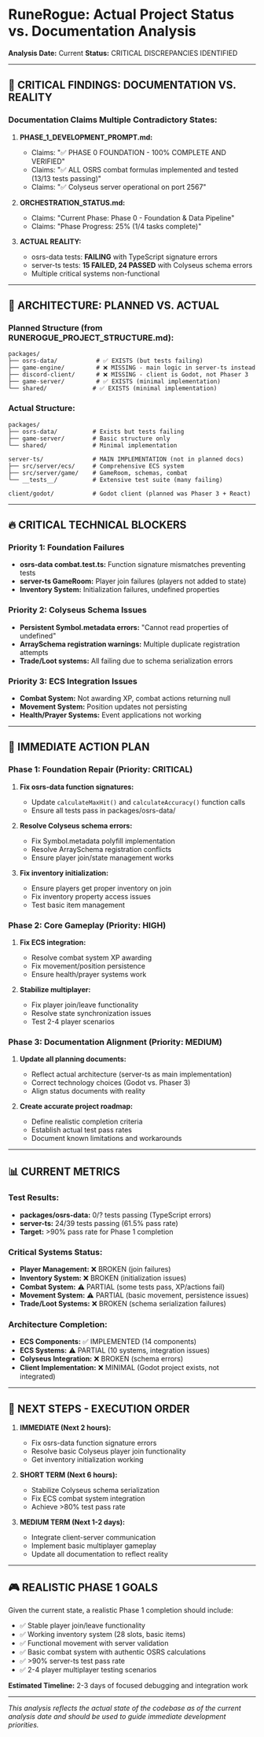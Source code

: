 # RuneRogue: Actual Project Status vs. Documentation Analysis

**Analysis Date:** Current
**Status:** CRITICAL DISCREPANCIES IDENTIFIED

---

## 🚨 **CRITICAL FINDINGS: DOCUMENTATION VS. REALITY**

### **Documentation Claims Multiple Contradictory States:**

1. **PHASE_1_DEVELOPMENT_PROMPT.md:**
   - Claims: "✅ PHASE 0 FOUNDATION - 100% COMPLETE AND VERIFIED"
   - Claims: "✅ ALL OSRS combat formulas implemented and tested (13/13 tests passing)"
   - Claims: "✅ Colyseus server operational on port 2567"

2. **ORCHESTRATION_STATUS.md:**
   - Claims: "Current Phase: Phase 0 - Foundation & Data Pipeline"
   - Claims: "Phase Progress: 25% (1/4 tasks complete)"

3. **ACTUAL REALITY:**
   - osrs-data tests: **FAILING** with TypeScript signature errors
   - server-ts tests: **15 FAILED, 24 PASSED** with Colyseus schema errors
   - Multiple critical systems non-functional

---

## 📁 **ARCHITECTURE: PLANNED VS. ACTUAL**

### **Planned Structure (from RUNEROGUE_PROJECT_STRUCTURE.md):**
```
packages/
├── osrs-data/           # ✅ EXISTS (but tests failing)
├── game-engine/         # ❌ MISSING - main logic in server-ts instead
├── discord-client/      # ❌ MISSING - client is Godot, not Phaser 3
├── game-server/         # ✅ EXISTS (minimal implementation)
└── shared/             # ✅ EXISTS (minimal implementation)
```

### **Actual Structure:**
```
packages/
├── osrs-data/          # Exists but tests failing
├── game-server/        # Basic structure only  
└── shared/             # Minimal implementation

server-ts/              # MAIN IMPLEMENTATION (not in planned docs)
├── src/server/ecs/     # Comprehensive ECS system
├── src/server/game/    # GameRoom, schemas, combat
└── __tests__/          # Extensive test suite (many failing)

client/godot/           # Godot client (planned was Phaser 3 + React)
```

---

## 🔥 **CRITICAL TECHNICAL BLOCKERS**

### **Priority 1: Foundation Failures**
- **osrs-data combat.test.ts:** Function signature mismatches preventing tests
- **server-ts GameRoom:** Player join failures (players not added to state)
- **Inventory System:** Initialization failures, undefined properties

### **Priority 2: Colyseus Schema Issues** 
- **Persistent Symbol.metadata errors:** "Cannot read properties of undefined"
- **ArraySchema registration warnings:** Multiple duplicate registration attempts
- **Trade/Loot systems:** All failing due to schema serialization errors

### **Priority 3: ECS Integration Issues**
- **Combat System:** Not awarding XP, combat actions returning null
- **Movement System:** Position updates not persisting 
- **Health/Prayer Systems:** Event applications not working

---

## 🎯 **IMMEDIATE ACTION PLAN**

### **Phase 1: Foundation Repair (Priority: CRITICAL)**

1. **Fix osrs-data function signatures:**
   - Update `calculateMaxHit()` and `calculateAccuracy()` function calls
   - Ensure all tests pass in packages/osrs-data/

2. **Resolve Colyseus schema errors:**
   - Fix Symbol.metadata polyfill implementation
   - Resolve ArraySchema registration conflicts
   - Ensure player join/state management works

3. **Fix inventory initialization:**
   - Ensure players get proper inventory on join
   - Fix inventory property access issues
   - Test basic item management

### **Phase 2: Core Gameplay (Priority: HIGH)**

1. **Fix ECS integration:**
   - Resolve combat system XP awarding
   - Fix movement/position persistence
   - Ensure health/prayer systems work

2. **Stabilize multiplayer:**
   - Fix player join/leave functionality
   - Resolve state synchronization issues
   - Test 2-4 player scenarios

### **Phase 3: Documentation Alignment (Priority: MEDIUM)**

1. **Update all planning documents:**
   - Reflect actual architecture (server-ts as main implementation)
   - Correct technology choices (Godot vs. Phaser 3)
   - Align status documents with reality

2. **Create accurate project roadmap:**
   - Define realistic completion criteria
   - Establish actual test pass rates
   - Document known limitations and workarounds

---

## 📊 **CURRENT METRICS**

### **Test Results:**
- **packages/osrs-data:** 0/? tests passing (TypeScript errors)
- **server-ts:** 24/39 tests passing (61.5% pass rate)
- **Target:** >90% pass rate for Phase 1 completion

### **Critical Systems Status:**
- **Player Management:** ❌ BROKEN (join failures)
- **Inventory System:** ❌ BROKEN (initialization issues)
- **Combat System:** ⚠️ PARTIAL (some tests pass, XP/actions fail)
- **Movement System:** ⚠️ PARTIAL (basic movement, persistence issues)
- **Trade/Loot Systems:** ❌ BROKEN (schema serialization failures)

### **Architecture Completion:**
- **ECS Components:** ✅ IMPLEMENTED (14 components)
- **ECS Systems:** ⚠️ PARTIAL (10 systems, integration issues)
- **Colyseus Integration:** ❌ BROKEN (schema errors)
- **Client Implementation:** ❌ MINIMAL (Godot project exists, not integrated)

---

## 🔧 **NEXT STEPS - EXECUTION ORDER**

1. **IMMEDIATE (Next 2 hours):**
   - Fix osrs-data function signature errors
   - Resolve basic Colyseus player join functionality
   - Get inventory initialization working

2. **SHORT TERM (Next 6 hours):**
   - Stabilize Colyseus schema serialization
   - Fix ECS combat system integration
   - Achieve >80% test pass rate

3. **MEDIUM TERM (Next 1-2 days):**
   - Integrate client-server communication
   - Implement basic multiplayer gameplay
   - Update all documentation to reflect reality

---

## 🎮 **REALISTIC PHASE 1 GOALS**

Given the current state, a realistic Phase 1 completion should include:

- ✅ Stable player join/leave functionality
- ✅ Working inventory system (28 slots, basic items)
- ✅ Functional movement with server validation
- ✅ Basic combat system with authentic OSRS calculations
- ✅ >90% server-ts test pass rate
- ✅ 2-4 player multiplayer testing scenarios

**Estimated Timeline:** 2-3 days of focused debugging and integration work

---

*This analysis reflects the actual state of the codebase as of the current analysis date and should be used to guide immediate development priorities.*
